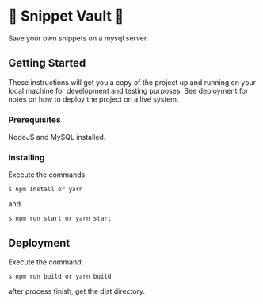 # :construction: Snippet Vault :construction:

Save your own snippets on a mysql server.

## Getting Started

These instructions will get you a copy of the project up and running on your local machine for development and testing purposes. See deployment for notes on how to deploy the project on a live system.

### Prerequisites

NodeJS and MySQL installed.

### Installing

Execute the commands:

```
$ npm install or yarn
```

and

```
$ npm run start or yarn start
```

## Deployment

Execute the command:

```
$ npm run build or yarn build
```

after process finish, get the dist directory.
